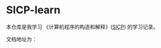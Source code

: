 # SICP-learn
本仓库是我学习 《计算机程序的构造和解释》([SICP](https://mitpress.mit.edu/sites/default/files/sicp/index.html)) 的学习记录。

文档地址为：